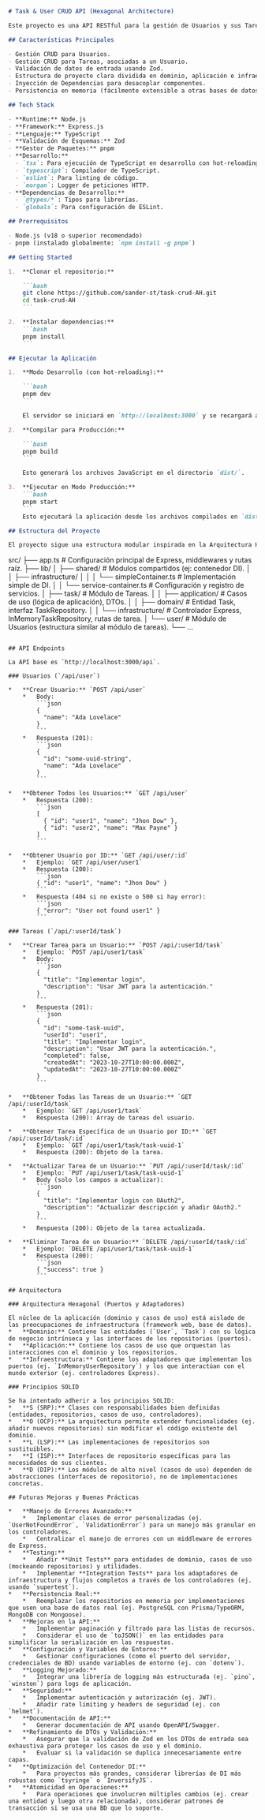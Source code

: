 ````markdown
# Task & User CRUD API (Hexagonal Architecture)

Este proyecto es una API RESTful para la gestión de Usuarios y sus Tareas asociadas, desarrollada en Node.js con Express y TypeScript. Sigue los principios de la Arquitectura Hexagonal y SOLID para promover un código mantenible, escalable y testable.

## Características Principales

- Gestión CRUD para Usuarios.
- Gestión CRUD para Tareas, asociadas a un Usuario.
- Validación de datos de entrada usando Zod.
- Estructura de proyecto clara dividida en dominio, aplicación e infraestructura.
- Inyección de Dependencias para desacoplar componentes.
- Persistencia en memoria (fácilmente extensible a otras bases de datos).

## Tech Stack

- **Runtime:** Node.js
- **Framework:** Express.js
- **Lenguaje:** TypeScript
- **Validación de Esquemas:** Zod
- **Gestor de Paquetes:** pnpm
- **Desarrollo:**
  - `tsx`: Para ejecución de TypeScript en desarrollo con hot-reloading.
  - `typescript`: Compilador de TypeScript.
  - `eslint`: Para linting de código.
  - `morgan`: Logger de peticiones HTTP.
- **Dependencias de Desarrollo:**
  - `@types/*`: Tipos para librerías.
  - `globals`: Para configuración de ESLint.

## Prerrequisitos

- Node.js (v18 o superior recomendado)
- pnpm (instalado globalmente: `npm install -g pnpm`)

## Getting Started

1.  **Clonar el repositorio:**

    ```bash
    git clone https://github.com/sander-st/task-crud-AH.git
    cd task-crud-AH
    ```

2.  **Instalar dependencias:**
    ```bash
    pnpm install
    ```

## Ejecutar la Aplicación

1.  **Modo Desarrollo (con hot-reloading):**

    ```bash
    pnpm dev
    ```

    El servidor se iniciará en `http://localhost:3000` y se recargará automáticamente con los cambios.

2.  **Compilar para Producción:**

    ```bash
    pnpm build
    ```

    Esto generará los archivos JavaScript en el directorio `dist/`.

3.  **Ejecutar en Modo Producción:**
    ```bash
    pnpm start
    ```
    Esto ejecutará la aplicación desde los archivos compilados en `dist/`.

## Estructura del Proyecto

El proyecto sigue una estructura modular inspirada en la Arquitectura Hexagonal:
````

src/
├── app.ts # Configuración principal de Express, middlewares y rutas raíz.
├── lib/
│ ├── shared/ # Módulos compartidos (ej: contenedor DI).
│ │ ├── infrastructure/
│ │ │ └── simpleContainer.ts # Implementación simple de DI.
│ │ └── service-container.ts # Configuración y registro de servicios.
│ ├── task/ # Módulo de Tareas.
│ │ ├── application/ # Casos de uso (lógica de aplicación), DTOs.
│ │ ├── domain/ # Entidad Task, interfaz TaskRepository.
│ │ └── infrastructure/ # Controlador Express, InMemoryTaskRepository, rutas de tarea.
│ └── user/ # Módulo de Usuarios (estructura similar al módulo de tareas).
└── ...

````

## API Endpoints

La API base es `http://localhost:3000/api`.

### Usuarios (`/api/user`)

*   **Crear Usuario:** `POST /api/user`
    *   Body:
        ```json
        {
          "name": "Ada Lovelace"
        }
        ```
    *   Respuesta (201):
        ```json
        {
          "id": "some-uuid-string",
          "name": "Ada Lovelace"
        }
        ```

*   **Obtener Todos los Usuarios:** `GET /api/user`
    *   Respuesta (200):
        ```json
        [
          { "id": "user1", "name": "Jhon Dow" },
          { "id": "user2", "name": "Max Payne" }
        ]
        ```

*   **Obtener Usuario por ID:** `GET /api/user/:id`
    *   Ejemplo: `GET /api/user/user1`
    *   Respuesta (200):
        ```json
        { "id": "user1", "name": "Jhon Dow" }
        ```
    *   Respuesta (404 si no existe o 500 si hay error):
        ```json
        { "error": "User not found user1" }
        ```

### Tareas (`/api/:userId/task`)

*   **Crear Tarea para un Usuario:** `POST /api/:userId/task`
    *   Ejemplo: `POST /api/user1/task`
    *   Body:
        ```json
        {
          "title": "Implementar login",
          "description": "Usar JWT para la autenticación."
        }
        ```
    *   Respuesta (201):
        ```json
        {
          "id": "some-task-uuid",
          "userId": "user1",
          "title": "Implementar login",
          "description": "Usar JWT para la autenticación.",
          "completed": false,
          "createdAt": "2023-10-27T10:00:00.000Z",
          "updatedAt": "2023-10-27T10:00:00.000Z"
        }
        ```

*   **Obtener Todas las Tareas de un Usuario:** `GET /api/:userId/task`
    *   Ejemplo: `GET /api/user1/task`
    *   Respuesta (200): Array de tareas del usuario.

*   **Obtener Tarea Específica de un Usuario por ID:** `GET /api/:userId/task/:id`
    *   Ejemplo: `GET /api/user1/task/task-uuid-1`
    *   Respuesta (200): Objeto de la tarea.

*   **Actualizar Tarea de un Usuario:** `PUT /api/:userId/task/:id`
    *   Ejemplo: `PUT /api/user1/task/task-uuid-1`
    *   Body (solo los campos a actualizar):
        ```json
        {
          "title": "Implementar login con OAuth2",
          "description": "Actualizar descripción y añadir OAuth2."
        }
        ```
    *   Respuesta (200): Objeto de la tarea actualizada.

*   **Eliminar Tarea de un Usuario:** `DELETE /api/:userId/task/:id`
    *   Ejemplo: `DELETE /api/user1/task/task-uuid-1`
    *   Respuesta (200):
        ```json
        { "success": true }
        ```

## Arquitectura

### Arquitectura Hexagonal (Puertos y Adaptadores)

El núcleo de la aplicación (dominio y casos de uso) está aislado de las preocupaciones de infraestructura (framework web, base de datos).
*   **Dominio:** Contiene las entidades (`User`, `Task`) con su lógica de negocio intrínseca y las interfaces de los repositorios (puertos).
*   **Aplicación:** Contiene los casos de uso que orquestan las interacciones con el dominio y los repositorios.
*   **Infraestructura:** Contiene los adaptadores que implementan los puertos (ej. `InMemoryUserRepository`) y los que interactúan con el mundo exterior (ej. controladores Express).

### Principios SOLID

Se ha intentado adherir a los principios SOLID:
*   **S (SRP):** Clases con responsabilidades bien definidas (entidades, repositorios, casos de uso, controladores).
*   **O (OCP):** La arquitectura permite extender funcionalidades (ej. añadir nuevos repositorios) sin modificar el código existente del dominio.
*   **L (LSP):** Las implementaciones de repositorios son sustituibles.
*   **I (ISP):** Interfaces de repositorio específicas para las necesidades de sus clientes.
*   **D (DIP):** Los módulos de alto nivel (casos de uso) dependen de abstracciones (interfaces de repositorio), no de implementaciones concretas.

## Futuras Mejoras y Buenas Prácticas

*   **Manejo de Errores Avanzado:**
    *   Implementar clases de error personalizadas (ej. `UserNotFoundError`, `ValidationError`) para un manejo más granular en los controladores.
    *   Centralizar el manejo de errores con un middleware de errores de Express.
*   **Testing:**
    *   Añadir **Unit Tests** para entidades de dominio, casos de uso (mockeando repositorios) y utilidades.
    *   Implementar **Integration Tests** para los adaptadores de infraestructura y flujos completos a través de los controladores (ej. usando `supertest`).
*   **Persistencia Real:**
    *   Reemplazar los repositorios en memoria por implementaciones que usen una base de datos real (ej. PostgreSQL con Prisma/TypeORM, MongoDB con Mongoose).
*   **Mejoras en la API:**
    *   Implementar paginación y filtrado para las listas de recursos.
    *   Considerar el uso de `toJSON()` en las entidades para simplificar la serialización en las respuestas.
*   **Configuración y Variables de Entorno:**
    *   Gestionar configuraciones (como el puerto del servidor, credenciales de BD) usando variables de entorno (ej. con `dotenv`).
*   **Logging Mejorado:**
    *   Integrar una librería de logging más estructurada (ej. `pino`, `winston`) para logs de aplicación.
*   **Seguridad:**
    *   Implementar autenticación y autorización (ej. JWT).
    *   Añadir rate limiting y headers de seguridad (ej. con `helmet`).
*   **Documentación de API:**
    *   Generar documentación de API usando OpenAPI/Swagger.
*   **Refinamiento de DTOs y Validación:**
    *   Asegurar que la validación de Zod en los DTOs de entrada sea exhaustiva para proteger los casos de uso y el dominio.
    *   Evaluar si la validación se duplica innecesariamente entre capas.
*   **Optimización del Contenedor DI:**
    *   Para proyectos más grandes, considerar librerías de DI más robustas como `tsyringe` o `InversifyJS`.
*   **Atomicidad en Operaciones:**
    *   Para operaciones que involucren múltiples cambios (ej. crear una entidad y luego otra relacionada), considerar patrones de transacción si se usa una BD que lo soporte.
````
